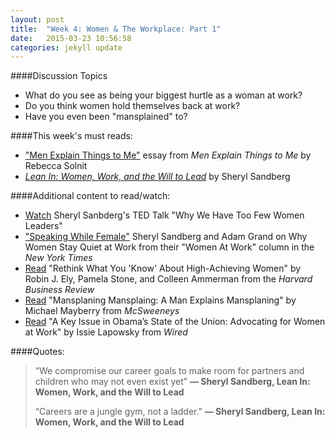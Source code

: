 ```yaml
---
layout: post
title:  "Week 4: Women & The Workplace: Part 1"
date:   2015-03-23 10:56:58
categories: jekyll update
---
```


####Discussion Topics
* What do you see as being your biggest hurtle as a woman at work?
* Do you think women hold themselves back at work?
* Have you even been "mansplained" to?

####This week's must reads:

* ["Men Explain Things to Me"](http://www.amazon.com/Men-Explain-Things-Rebecca-Solnit/dp/1608463869) essay from *Men Explain Things to Me* by Rebecca Solnit
* [*Lean In: Women, Work, and the Will to Lead*](http://www.amazon.com/Lean-In-Women-Work-Will/dp/0385349947) by Sheryl Sandberg

####Additional content to read/watch: 

* [Watch](https://www.ted.com/talks/sheryl_sandberg_why_we_have_too_few_women_leaders) Sheryl Sanbderg's TED Talk "Why We Have Too Few Women Leaders"
* ["Speaking While Female"](http://www.nytimes.com/2015/01/11/opinion/sunday/speaking-while-female.html) Sheryl Sandberg and Adam Grand on Why Women Stay Quiet at Work from their "Women At Work" column in the *New York Times*
* [Read](https://hbr.org/2014/12/rethink-what-you-know-about-high-achieving-women) "Rethink What You 'Know' About High-Achieving Women" by Robin J. Ely, Pamela Stone, and Colleen Ammerman from the *Harvard Business Review*
* [Read](http://www.mcsweeneys.net/articles/mansplaining-mansplaining-a-man-explains-mansplaining) "Mansplaning Mansplaing: A Man Explains Mansplaning" by Michael Mayberry from *McSweeneys*
* [Read](http://www.wired.com/2015/01/state-of-the-union-women/) "A Key Issue in Obama’s State of the Union: Advocating for Women at Work" by Issie Lapowsky from *Wired*

####Quotes:
>“We compromise our career goals to make room for partners and children who may not even exist yet” 
**― Sheryl Sandberg, Lean In: Women, Work, and the Will to Lead**
>
>>
>
> “Careers are a jungle gym, not a ladder.” 
**― Sheryl Sandberg, Lean In: Women, Work, and the Will to Lead**
